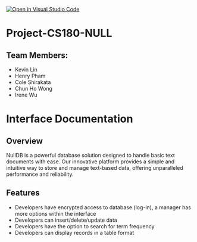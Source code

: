 [![Open in Visual Studio Code](https://classroom.github.com/assets/open-in-vscode-718a45dd9cf7e7f842a935f5ebbe5719a5e09af4491e668f4dbf3b35d5cca122.svg)](https://classroom.github.com/online_ide?assignment_repo_id=10849768&assignment_repo_type=AssignmentRepo)
# Project-CS180-NULL 
## Team Members: 
* Kevin Lin
* Henry Pham
* Cole Shirakata
* Chun Ho Wong
* Irene Wu
# Interface Documentation
## Overview
NullDB is a powerful database solution designed to handle basic text documents with ease. Our innovative platform provides a simple and intuitive way to store and manage text-based data, offering unparalleled performance and reliability.
## Features
* Developers have encrypted access to database (log-in), a manager has more options within the interface
* Developers can insert/delete/update data
* Developers have the option to search for term frequency
* Developers can display records in a table format
